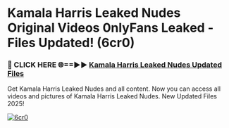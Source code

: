 # Kamala Harris Leaked Nudes Original Videos 0nlyFans Leaked - Files Updated! (6cr0)

<h3>🔴 CLICK HERE 🌐==►► <a href="https://tinyurl.com/5h6xmrr3" rel="nofollow">Kamala Harris Leaked Nudes Updated Files</a></h3>

Get Kamala Harris Leaked Nudes and all content. Now you can access all videos and pictures of Kamala Harris Leaked Nudes. New Updated Files 2025!

[![6cr0](https://i.imgur.com/KVD873Z.gif)](https://tinyurl.com/5h6xmrr3)
